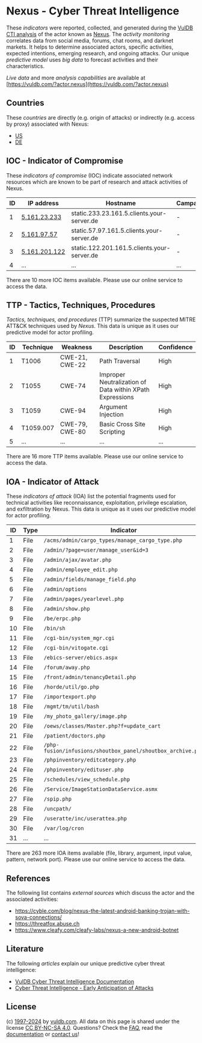 # Nexus - Cyber Threat Intelligence

These _indicators_ were reported, collected, and generated during the [VulDB CTI analysis](https://vuldb.com/?kb.cti) of the actor known as [Nexus](https://vuldb.com/?actor.nexus). The _activity monitoring_ correlates data from social media, forums, chat rooms, and darknet markets. It helps to determine associated actors, specific activities, expected intentions, emerging research, and ongoing attacks. Our unique _predictive model_ uses _big data_ to forecast activities and their characteristics.

_Live data_ and more _analysis capabilities_ are available at [https://vuldb.com/?actor.nexus](https://vuldb.com/?actor.nexus)

## Countries

These _countries_ are directly (e.g. origin of attacks) or indirectly (e.g. access by proxy) associated with Nexus:

* [US](https://vuldb.com/?country.us)
* [DE](https://vuldb.com/?country.de)

## IOC - Indicator of Compromise

These _indicators of compromise_ (IOC) indicate associated network resources which are known to be part of research and attack activities of Nexus.

ID | IP address | Hostname | Campaign | Confidence
-- | ---------- | -------- | -------- | ----------
1 | [5.161.23.233](https://vuldb.com/?ip.5.161.23.233) | static.233.23.161.5.clients.your-server.de | - | High
2 | [5.161.97.57](https://vuldb.com/?ip.5.161.97.57) | static.57.97.161.5.clients.your-server.de | - | High
3 | [5.161.201.122](https://vuldb.com/?ip.5.161.201.122) | static.122.201.161.5.clients.your-server.de | - | High
4 | ... | ... | ... | ...

There are 10 more IOC items available. Please use our online service to access the data.

## TTP - Tactics, Techniques, Procedures

_Tactics, techniques, and procedures_ (TTP) summarize the suspected MITRE ATT&CK techniques used by _Nexus_. This data is unique as it uses our predictive model for actor profiling.

ID | Technique | Weakness | Description | Confidence
-- | --------- | -------- | ----------- | ----------
1 | T1006 | CWE-21, CWE-22 | Path Traversal | High
2 | T1055 | CWE-74 | Improper Neutralization of Data within XPath Expressions | High
3 | T1059 | CWE-94 | Argument Injection | High
4 | T1059.007 | CWE-79, CWE-80 | Basic Cross Site Scripting | High
5 | ... | ... | ... | ...

There are 16 more TTP items available. Please use our online service to access the data.

## IOA - Indicator of Attack

These _indicators of attack_ (IOA) list the potential fragments used for technical activities like reconnaissance, exploitation, privilege escalation, and exfiltration by Nexus. This data is unique as it uses our predictive model for actor profiling.

ID | Type | Indicator | Confidence
-- | ---- | --------- | ----------
1 | File | `/acms/admin/cargo_types/manage_cargo_type.php` | High
2 | File | `/admin/?page=user/manage_user&id=3` | High
3 | File | `/admin/ajax/avatar.php` | High
4 | File | `/admin/employee_edit.php` | High
5 | File | `/admin/fields/manage_field.php` | High
6 | File | `/admin/options` | High
7 | File | `/admin/pages/yearlevel.php` | High
8 | File | `/admin/show.php` | High
9 | File | `/be/erpc.php` | Medium
10 | File | `/bin/sh` | Low
11 | File | `/cgi-bin/system_mgr.cgi` | High
12 | File | `/cgi-bin/vitogate.cgi` | High
13 | File | `/ebics-server/ebics.aspx` | High
14 | File | `/forum/away.php` | High
15 | File | `/front/admin/tenancyDetail.php` | High
16 | File | `/horde/util/go.php` | High
17 | File | `/importexport.php` | High
18 | File | `/mgmt/tm/util/bash` | High
19 | File | `/my_photo_gallery/image.php` | High
20 | File | `/oews/classes/Master.php?f=update_cart` | High
21 | File | `/patient/doctors.php` | High
22 | File | `/php-fusion/infusions/shoutbox_panel/shoutbox_archive.php` | High
23 | File | `/phpinventory/editcategory.php` | High
24 | File | `/phpinventory/edituser.php` | High
25 | File | `/schedules/view_schedule.php` | High
26 | File | `/Service/ImageStationDataService.asmx` | High
27 | File | `/spip.php` | Medium
28 | File | `/uncpath/` | Medium
29 | File | `/useratte/inc/userattea.php` | High
30 | File | `/var/log/cron` | High
31 | ... | ... | ...

There are 263 more IOA items available (file, library, argument, input value, pattern, network port). Please use our online service to access the data.

## References

The following list contains _external sources_ which discuss the actor and the associated activities:

* https://cyble.com/blog/nexus-the-latest-android-banking-trojan-with-sova-connections/
* https://threatfox.abuse.ch
* https://www.cleafy.com/cleafy-labs/nexus-a-new-android-botnet

## Literature

The following _articles_ explain our unique predictive cyber threat intelligence:

* [VulDB Cyber Threat Intelligence Documentation](https://vuldb.com/?kb.cti)
* [Cyber Threat Intelligence - Early Anticipation of Attacks](https://www.scip.ch/en/?labs.20201022)

## License

(c) [1997-2024](https://vuldb.com/?kb.changelog) by [vuldb.com](https://vuldb.com/?kb.about). All data on this page is shared under the license [CC BY-NC-SA 4.0](https://creativecommons.org/licenses/by-nc-sa/4.0/). Questions? Check the [FAQ](https://vuldb.com/?kb.faq), read the [documentation](https://vuldb.com/?kb) or [contact us](https://vuldb.com/?contact)!

